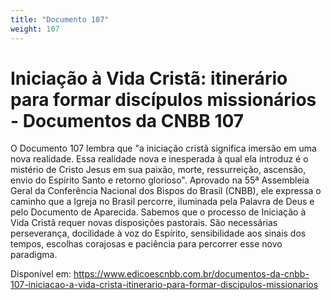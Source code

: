 ```yaml
---
title: "Documento 107"
weight: 107
---
```

# Iniciação à Vida Cristã: itinerário para formar discípulos missionários - Documentos da CNBB 107

O Documento 107 lembra que "a iniciação cristã significa imersão em uma nova realidade. Essa realidade nova e inesperada à qual ela introduz é o mistério de Cristo Jesus em sua paixão, morte, ressurreição, ascensão, envio do Espírito Santo e retorno glorioso". Aprovado na 55ª Assembleia Geral da Conferência Nacional dos Bispos do Brasil (CNBB), ele expressa o caminho que a Igreja no Brasil percorre, iluminada pela Palavra de Deus e pelo Documento de Aparecida. Sabemos que o processo de Iniciação à Vida Cristã requer novas disposições pastorais. São necessárias perseverança, docilidade à voz do Espírito, sensibilidade aos sinais dos tempos, escolhas corajosas e paciência para percorrer esse novo paradigma.

Disponível em: https://www.edicoescnbb.com.br/documentos-da-cnbb-107-iniciacao-a-vida-crista-itinerario-para-formar-discipulos-missionarios
